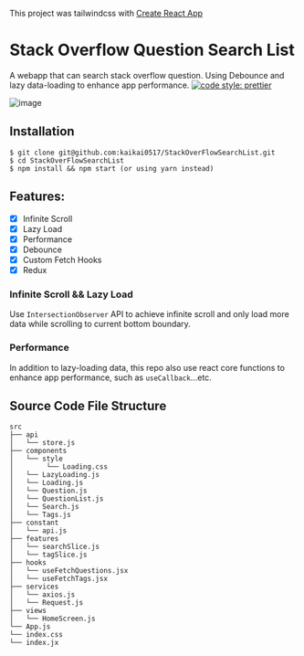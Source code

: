 This project was tailwindcss with [Create React App](https://github.com/facebook/create-react-app)

# Stack Overflow Question Search List
A webapp that can search stack overflow question.
Using Debounce and lazy data-loading to enhance app performance.
[![code style: prettier](https://img.shields.io/badge/code_style-prettier-ff69b4.svg?style=flat-square)](https://github.com/prettier/prettier)

![image](./assets/dcard-reader.gif)

## Installation

```shell
$ git clone git@github.com:kaikai0517/StackOverFlowSearchList.git
$ cd StackOverFlowSearchList
$ npm install && npm start (or using yarn instead)
```

## Features:
  - [X] Infinite Scroll
  - [X] Lazy Load
  - [X] Performance
  - [X] Debounce
  - [X] Custom Fetch Hooks
  - [X] Redux

### Infinite Scroll && Lazy Load
Use `IntersectionObserver` API to achieve infinite scroll and only load more data while scrolling to current bottom boundary.

### Performance
In addition to lazy-loading data, this repo also use react core functions to enhance app performance, such as `useCallback`...etc.

## Source Code File Structure
```
src
├── api
│   └── store.js
├── components
│   └── style
│        └── Loading.css
│   └── LazyLoading.js
│   └── Loading.js
│   └── Question.js
│   └── QuestionList.js
│   └── Search.js
│   └── Tags.js
├── constant
│   └── api.js
├── features
│   └── searchSlice.js
│   └── tagSlice.js
├── hooks
│   └── useFetchQuestions.jsx
│   └── useFetchTags.jsx
├── services
│   └── axios.js
│   └── Request.js
├── views
│   └── HomeScreen.js
└── App.js
└── index.css
└── index.jx
```
